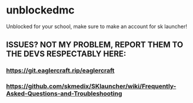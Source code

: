 # unblockedmc
Unblocked for your school,
make sure to make an account for sk launcher!
## ISSUES? NOT MY PROBLEM, REPORT THEM TO THE DEVS RESPECTABLY HERE: 
### https://git.eaglercraft.rip/eaglercraft
### https://github.com/skmedix/SKlauncher/wiki/Frequently-Asked-Questions-and-Troubleshooting
